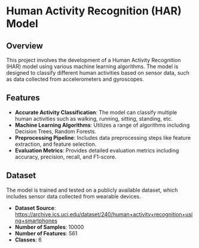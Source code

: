 # Human Activity Recognition (HAR) Model

## Overview

This project involves the development of a Human Activity Recognition (HAR) model using various machine learning algorithms. The model is designed to classify different human activities based on sensor data, such as data collected from accelerometers and gyroscopes. 

## Features

- **Accurate Activity Classification**: The model can classify multiple human activities such as walking, running, sitting, standing, etc.
- **Machine Learning Algorithms**: Utilizes a range of algorithms including Decision Trees, Random Forests.
- **Preprocessing Pipeline**: Includes data preprocessing steps like feature extraction, and feature selection.
- **Evaluation Metrics**: Provides detailed evaluation metrics including accuracy, precision, recall, and F1-score.

## Dataset

The model is trained and tested on a publicly available dataset, which includes sensor data collected from wearable devices. 

- **Dataset Source**: https://archive.ics.uci.edu/dataset/240/human+activity+recognition+using+smartphones
- **Number of Samples**: 10000
- **Number of Features**: 561
- **Classes**: 6
